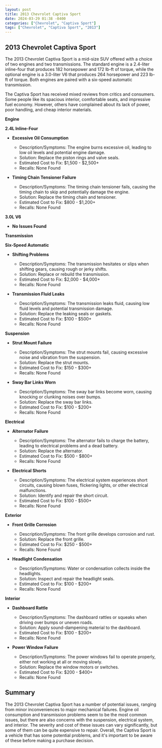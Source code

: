 ```yaml
---
layout: post
title: 2013 Chevrolet Captiva Sport
date: 2024-03-29 01:38 -0400
categories: ["Chevrolet", "Captiva Sport"]
tags: ["Chevrolet", "Captiva Sport", "2013"]
---
```

## 2013 Chevrolet Captiva Sport

The 2013 Chevrolet Captiva Sport is a mid-size SUV offered with a choice of two engines and two transmissions. The standard engine is a 2.4-liter inline-four that produces 182 horsepower and 172 lb-ft of torque, while the optional engine is a 3.0-liter V6 that produces 264 horsepower and 223 lb-ft of torque. Both engines are paired with a six-speed automatic transmission.

The Captiva Sport has received mixed reviews from critics and consumers. Some people like its spacious interior, comfortable seats, and impressive fuel economy. However, others have complained about its lack of power, poor handling, and cheap interior materials.

**Engine**

**2.4L Inline-Four**

* **Excessive Oil Consumption**
    * Description/Symptoms: The engine burns excessive oil, leading to low oil levels and potential engine damage.
    * Solution: Replace the piston rings and valve seals.
    * Estimated Cost to Fix: $1,500 - $2,500+
    * Recalls: None Found

* **Timing Chain Tensioner Failure**
    * Description/Symptoms: The timing chain tensioner fails, causing the timing chain to skip and potentially damage the engine.
    * Solution: Replace the timing chain and tensioner.
    * Estimated Cost to Fix: $800 - $1,200+
    * Recalls: None Found

**3.0L V6**

* **No Issues Found**

**Transmission**

**Six-Speed Automatic**

* **Shifting Problems**
    * Description/Symptoms: The transmission hesitates or slips when shifting gears, causing rough or jerky shifts.
    * Solution: Replace or rebuild the transmission.
    * Estimated Cost to Fix: $2,000 - $4,000+
    * Recalls: None Found

* **Transmission Fluid Leaks**
    * Description/Symptoms: The transmission leaks fluid, causing low fluid levels and potential transmission damage.
    * Solution: Replace the leaking seals or gaskets.
    * Estimated Cost to Fix: $100 - $500+
    * Recalls: None Found

**Suspension**

* **Strut Mount Failure**
    * Description/Symptoms: The strut mounts fail, causing excessive noise and vibration from the suspension.
    * Solution: Replace the strut mounts.
    * Estimated Cost to Fix: $150 - $300+
    * Recalls: None Found

* **Sway Bar Links Worn**
    * Description/Symptoms: The sway bar links become worn, causing knocking or clunking noises over bumps.
    * Solution: Replace the sway bar links.
    * Estimated Cost to Fix: $100 - $200+
    * Recalls: None Found

**Electrical**

* **Alternator Failure**
    * Description/Symptoms: The alternator fails to charge the battery, leading to electrical problems and a dead battery.
    * Solution: Replace the alternator.
    * Estimated Cost to Fix: $500 - $800+
    * Recalls: None Found

* **Electrical Shorts**
    * Description/Symptoms: The electrical system experiences short circuits, causing blown fuses, flickering lights, or other electrical malfunctions.
    * Solution: Identify and repair the short circuit.
    * Estimated Cost to Fix: $100 - $500+
    * Recalls: None Found

**Exterior**

* **Front Grille Corrosion**
    * Description/Symptoms: The front grille develops corrosion and rust.
    * Solution: Replace the front grille.
    * Estimated Cost to Fix: $250 - $500+
    * Recalls: None Found

* **Headlight Condensation**
    * Description/Symptoms: Water or condensation collects inside the headlights.
    * Solution: Inspect and repair the headlight seals.
    * Estimated Cost to Fix: $100 - $200+
    * Recalls: None Found

**Interior**

* **Dashboard Rattle**
    * Description/Symptoms: The dashboard rattles or squeaks when driving over bumps or uneven roads.
    * Solution: Apply sound-dampening material to the dashboard.
    * Estimated Cost to Fix: $100 - $200+
    * Recalls: None Found

* **Power Window Failure**
    * Description/Symptoms: The power windows fail to operate properly, either not working at all or moving slowly.
    * Solution: Replace the window motors or switches.
    * Estimated Cost to Fix: $200 - $400+
    * Recalls: None Found

## Summary

The 2013 Chevrolet Captiva Sport has a number of potential issues, ranging from minor inconveniences to major mechanical failures. Engine oil consumption and transmission problems seem to be the most common issues, but there are also concerns with the suspension, electrical system, and interior. The severity and cost of these issues can vary significantly, but some of them can be quite expensive to repair. Overall, the Captiva Sport is a vehicle that has some potential problems, and it's important to be aware of these before making a purchase decision.
